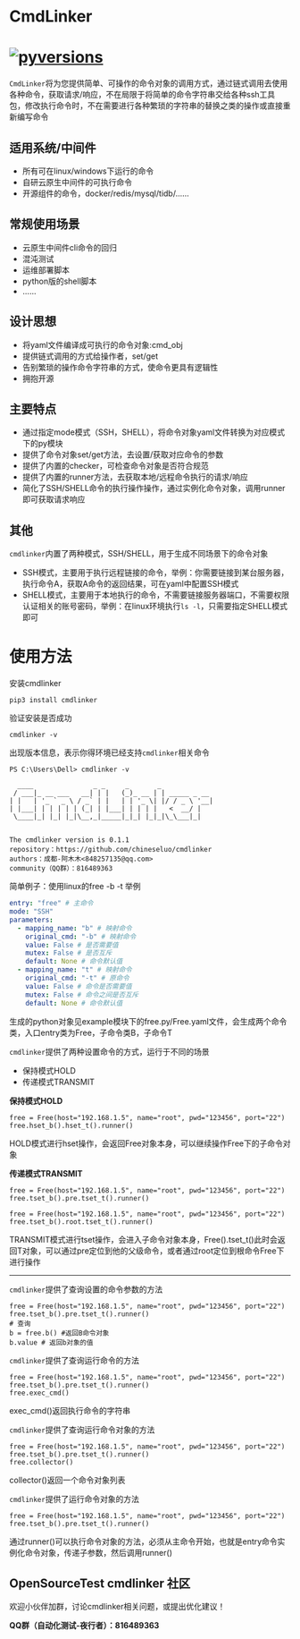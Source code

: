 # **CmdLinker**

# [![pyversions](https://img.shields.io/badge/CmdLinker-v0.1.x-green)](https://pypi.org/project/cmdlinker/)

`CmdLinker`将为您提供简单、可操作的命令对象的调用方式，通过链式调用去使用各种命令，获取请求/响应，不在局限于将简单的命令字符串交给各种ssh工具包，修改执行命令时，不在需要进行各种繁琐的字符串的替换之类的操作或直接重新编写命令

## **适用系统/中间件**

- 所有可在linux/windows下运行的命令
- 自研云原生中间件的可执行命令
- 开源组件的命令，docker/redis/mysql/tidb/......

## **常规使用场景**

- 云原生中间件cli命令的回归
- 混沌测试
- 运维部署脚本
- python版的shell脚本
- ......

## **设计思想**

- 将yaml文件编译成可执行的命令对象:cmd_obj
- 提供链式调用的方式给操作者，set/get
- 告别繁琐的操作命令字符串的方式，使命令更具有逻辑性
- 拥抱开源

## **主要特点**

- 通过指定mode模式（SSH，SHELL），将命令对象yaml文件转换为对应模式下的py模块
- 提供了命令对象set/get方法，去设置/获取对应命令的参数
- 提供了内置的checker，可检查命令对象是否符合规范
- 提供了内置的runner方法，去获取本地/远程命令执行的请求/响应
- 简化了SSH/SHELL命令的执行操作操作，通过实例化命令对象，调用runner即可获取请求响应

## **其他**

`cmdlinker`内置了两种模式，SSH/SHELL，用于生成不同场景下的命令对象

- SSH模式，主要用于执行远程链接的命令，举例：你需要链接到某台服务器，执行命令A，获取A命令的返回结果，可在yaml中配置SSH模式
- SHELL模式，主要用于本地执行的命令，不需要链接服务器端口，不需要权限认证相关的账号密码，举例：在linux环境执行`ls -l`，只需要指定SHELL模式即可

# **使用方法** #

安装cmdlinker
~~~
pip3 install cmdlinker
~~~

验证安装是否成功

~~~
cmdlinker -v
~~~
出现版本信息，表示你得环境已经支持`cmdlinker`相关命令
~~~
PS C:\Users\Dell> cmdlinker -v

  ____               _ _     _       _
 / ___|_ __ ___   __| | |   (_)_ __ | | _____ _ __
| |   | '_ ` _ \ / _` | |   | | '_ \| |/ / _ \ '__|
| |___| | | | | | (_| | |___| | | | |   <  __/ |
 \____|_| |_| |_|\__,_|_____|_|_| |_|_|\_\___|_|


The cmdlinker version is 0.1.1
repository：https://github.com/chineseluo/cmdlinker
authors：成都-阿木木<848257135@qq.com>
community（QQ群）：816489363
~~~


简单例子：使用linux的free -b -t 举例

~~~yaml
entry: "free" # 主命令
mode: "SSH"
parameters:
  - mapping_name: "b" # 映射命令
    original_cmd: "-b" # 映射命令
    value: False # 是否需要值
    mutex: False # 是否互斥
    default: None # 命令默认值
  - mapping_name: "t" # 映射命令
    original_cmd: "-t" # 原命令
    value: False # 命令是否需要值
    mutex: False # 命令之间是否互斥
    default: None # 命令默认值
~~~

生成的python对象见example模块下的free.py/Free.yaml文件，会生成两个命令类，入口entry类为Free，子命令类B，子命令T

`cmdlinker`提供了两种设置命令的方式，运行于不同的场景
- 保持模式HOLD
- 传递模式TRANSMIT

**保持模式HOLD**
~~~
free = Free(host="192.168.1.5", name="root", pwd="123456", port="22")
free.hset_b().hset_t().runner()
~~~
HOLD模式进行hset操作，会返回Free对象本身，可以继续操作Free下的子命令对象

**传递模式TRANSMIT**
~~~
free = Free(host="192.168.1.5", name="root", pwd="123456", port="22")
free.tset_b().pre.tset_t().runner()
~~~

~~~
free = Free(host="192.168.1.5", name="root", pwd="123456", port="22")
free.tset_b().root.tset_t().runner()
~~~
TRANSMIT模式进行tset操作，会进入子命令对象本身，Free().tset_t()此时会返回T对象，可以通过pre定位到他的父级命令，或者通过root定位到根命令Free下进行操作

---

`cmdlinker`提供了查询设置的命令参数的方法

~~~
free = Free(host="192.168.1.5", name="root", pwd="123456", port="22")
free.tset_b().pre.tset_t().runner()
# 查询
b = free.b() #返回B命令对象
b.value # 返回b对象的值
~~~


`cmdlinker`提供了查询运行命令的方法
~~~
free = Free(host="192.168.1.5", name="root", pwd="123456", port="22")
free.tset_b().pre.tset_t().runner()
free.exec_cmd()
~~~
exec_cmd()返回执行命令的字符串

`cmdlinker`提供了查询运行命令对象的方法
~~~
free = Free(host="192.168.1.5", name="root", pwd="123456", port="22")
free.tset_b().pre.tset_t().runner()
free.collector()
~~~
collector()返回一个命令对象列表

`cmdlinker`提供了运行命令对象的方法
~~~
free = Free(host="192.168.1.5", name="root", pwd="123456", port="22")
free.tset_b().pre.tset_t().runner()
~~~
通过runner()可以执行命令对象的方法，必须从主命令开始，也就是entry命令实例化命令对象，传递子参数，然后调用runner()


## **OpenSourceTest cmdlinker 社区**

欢迎小伙伴加群，讨论cmdlinker相关问题，或提出优化建议！

**QQ群（自动化测试-夜行者）：816489363**